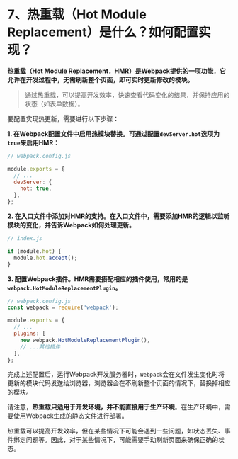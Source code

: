 # 7、热重载（Hot Module Replacement）是什么？如何配置实现？

**热重载（Hot Module Replacement，HMR）是Webpack提供的一项功能，它允许在开发过程中，无需刷新整个页面，即可实时更新修改的模块。**

> 通过热重载，可以提高开发效率，快速查看代码变化的结果，并保持应用的状态（如表单数据）。

要配置实现热更新，需要进行以下步骤：

**1. 在Webpack配置文件中启用热模块替换。可通过配置`devServer.hot`选项为`true`来启用HMR：**

```javascript
// webpack.config.js

module.exports = {
  // ...
  devServer: {
    hot: true,
  },
};
```

**2. 在入口文件中添加对HMR的支持。在入口文件中，需要添加HMR的逻辑以监听模块的变化，并告诉Webpack如何处理更新。**

```javascript
// index.js

if (module.hot) {
  module.hot.accept();
}
```

**3. 配置Webpack插件。HMR需要搭配相应的插件使用，常用的是`webpack.HotModuleReplacementPlugin`。**

```javascript
// webpack.config.js
const webpack = require('webpack');

module.exports = {
  // ...
  plugins: [
    new webpack.HotModuleReplacementPlugin(),
    // ...其他插件
  ],
};
```

完成上述配置后，运行Webpack开发服务器时，`Webpack`会在文件发生变化时将更新的模块代码发送给浏览器，浏览器会在不刷新整个页面的情况下，替换掉相应的模块。

请注意，**热重载只适用于开发环境，并不能直接用于生产环境**。在生产环境中，需要使用Webpack生成的静态文件进行部署。

热重载可以提高开发效率，但在某些情况下可能会遇到一些问题，如状态丢失、事件绑定问题等。因此，对于某些情况下，可能需要手动刷新页面来确保正确的状态。